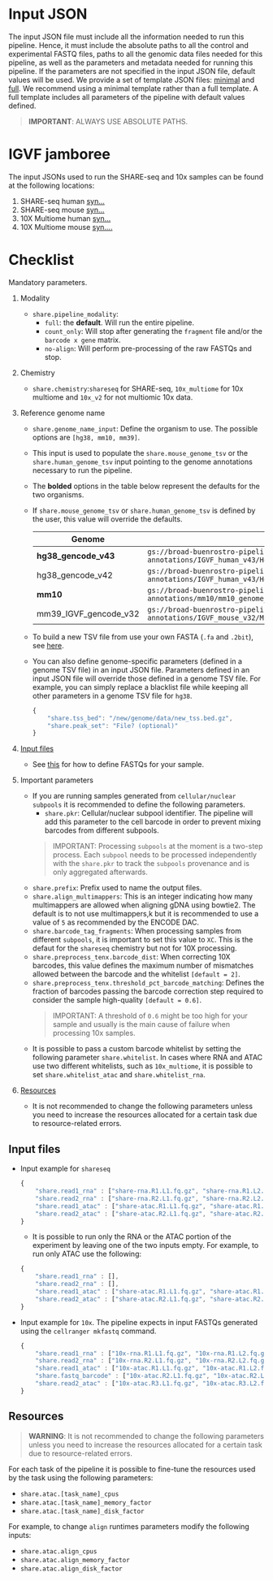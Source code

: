 # Input JSON

The input JSON file must include all the information needed to run this pipeline. Hence, it must include the absolute paths to all the control and experimental FASTQ files, paths to all the genomic data files needed for this pipeline, as well as the parameters and metadata needed for running this pipeline. If the parameters are not specified in the input JSON file, default values will be used. We provide a set of template JSON files: [minimal](../example_input_json/input-short-share.json) and [full](../example_input_json/input-complete-share.json). We recommend using a minimal template rather than a full template. A full template includes all parameters of the pipeline with default values defined.

>**IMPORTANT**: ALWAYS USE ABSOLUTE PATHS.

# IGVF jamboree
The input JSONs used to run the SHARE-seq and 10x samples can be found at the following locations:
1) SHARE-seq human [syn...](putlinktosynapse)
2) SHARE-seq mouse [syn...](putlinktosynapse)
3) 10X Multiome human [syn...](putlinktosynapse)
3) 10X Multiome mouse [syn....](putlinktosynapse)

# Checklist

Mandatory parameters.

1) Modality
    * `share.pipeline_modality`:
        * `full`: the **default**. Will run the entire pipeline.
        * `count_only`: Will stop after generating the `fragment` file and/or the `barcode x gene` matrix.
        * `no-align`: Will perform pre-processing of the raw FASTQs and stop. 

2) Chemistry
    * `share.chemistry`:`shareseq` for SHARE-seq, `10x_multiome` for 10x multiome and `10x_v2` for not multiomic 10x data.


3) Reference genome name
    * `share.genome_name_input`: Define the organism to use. The possible options are `[hg38, mm10, mm39]`. 
    * This input is used to populate the `share.mouse_genome_tsv` or the `share.human_genome_tsv` input pointing to the genome annotations necessary to run the pipeline. 
    * The **bolded** options in the table below represent the defaults for the two organisms.
    * If `share.mouse_genome_tsv` or `share.human_genome_tsv` is defined by the user, this value will override the defaults.
    
        Genome|URL
        -|-
        **hg38_gencode_v43**|`gs://broad-buenrostro-pipeline-genome-annotations/IGVF_human_v43/Homo_sapiens_genome_files_hg38_v43.tsv`
        hg38_gencode_v42|`gs://broad-buenrostro-pipeline-genome-annotations/IGVF_human_v43/Homo_sapiens_genome_files_hg38_v43.tsv`
        **mm10**|`gs://broad-buenrostro-pipeline-genome-annotations/mm10/mm10_genome_files_STARsolo.tsv`
        mm39_IGVF_gencode_v32|`gs://broad-buenrostro-pipeline-genome-annotations/IGVF_mouse_v32/Mus_musculus_genome_files_mm39_v32.tsv`

    * To build a new TSV file from use your own FASTA (`.fa` and `.2bit`), see [here](https://github.com/ENCODE-DCC/chip-seq-pipeline2/blob/master/docs/build_genome_database.md).
    * You can also define genome-specific parameters (defined in a genome TSV file) in an input JSON file. Parameters defined in an input JSON file will override those defined in a genome TSV file. For example, you can simply replace a blacklist file while keeping all other parameters in a genome TSV file for `hg38`.
        ```javascript
        {
            "share.tss_bed": "/new/genome/data/new_tss.bed.gz",
            "share.peak_set": "File? (optional)"
        }
        ```

4) [Input files](#input-files)
    * See [this](#input-files) for how to define FASTQs for your sample.

5) Important parameters
    * If you are running samples generated from `cellular/nuclear subpools` it is recommended to define the following parameters.
        * `share.pkr`: Cellular/nuclear subpool identifier. The pipeline will add this parameter to the cell barcode in order to prevent mixing barcodes from different subpools.
        >IMPORTANT: Processing `subpools` at the moment is a two-step process. Each `subpool` needs to be processed independently with the `share.pkr` to track the `subpools` provenance and is only aggregated afterwards.
    * `share.prefix`: Prefix used to name the output files.
    * `share.align_multimappers`: This is an integer indicating how many multimappers are allowed when aligning gDNA using bowtie2. The default is to not use multimappers,k but it is recommended to use a value of `5` as recommended by the ENCODE DAC.
    * `share.barcode_tag_fragments`: When processing samples from different `subpools`, it is important to set this value to `XC`. This is the defaut for the `shareseq` chemistry but not for 10X processing.
    * `share.preprocess_tenx.barcode_dist`: When correcting 10X barcodes, this value defines the maximum number of mismatches allowed between the barcode and the whitelist `[default = 2]`.
    * `share.preprocess_tenx.threshold_pct_barcode_matching`: Defines the fraction of barcodes passing the barcode correction step required to consider the sample high-quality `[default = 0.6]`.
        >IMPORTANT: A threshold of `0.6` might be too high for your sample and usually is the main cause of failure when processing 10x samples.
    * It is possible to pass a custom barcode whitelist by setting the following parameter `share.whitelist`. In cases where RNA and ATAC use two different whitelists, such as `10x_multiome`, it is possible to set `share.whitelist_atac` and `share.whitelist_rna`.

6) [Resources](#resources)
    * It is not recommended to change the following parameters unless you need to increase the resources allocated for a certain task due to resource-related errors.

## Input files
* Input example for `shareseq`
    ```javascript
    {
        "share.read1_rna" : ["share-rna.R1.L1.fq.gz", "share-rna.R1.L2.fq.gz"],
        "share.read2_rna" : ["share-rna.R2.L1.fq.gz", "share-rna.R2.L2.fq.gz"],
        "share.read1_atac" : ["share-atac.R1.L1.fq.gz", "share-atac.R1.L2.fq.gz"],
        "share.read2_atac" : ["share-atac.R2.L1.fq.gz", "share-atac.R2.L2.fq.gz"],
    }
    ```
    * It is possible to run only the RNA or the ATAC portion of the experiment by leaving one of the two inputs empty. For example, to run only ATAC use the following:
    ```javascript
    {
        "share.read1_rna" : [],
        "share.read2_rna" : [],
        "share.read1_atac" : ["share-atac.R1.L1.fq.gz", "share-atac.R1.L2.fq.gz"],
        "share.read2_atac" : ["share-atac.R2.L1.fq.gz", "share-atac.R2.L2.fq.gz"],
    }
    ```
* Input example for `10x`. The pipeline expects in input FASTQs generated using the `cellranger mkfastq` command.
    ```javascript
    {
        "share.read1_rna" : ["10x-rna.R1.L1.fq.gz", "10x-rna.R1.L2.fq.gz"],
        "share.read2_rna" : ["10x-rna.R2.L1.fq.gz", "10x-rna.R2.L2.fq.gz"],
        "share.read1_atac" : ["10x-atac.R1.L1.fq.gz", "10x-atac.R1.L2.fq.gz"],
        "share.fastq_barcode" : ["10x-atac.R2.L1.fq.gz", "10x-atac.R2.L2.fq.gz"],
        "share.read2_atac" : ["10x-atac.R3.L1.fq.gz", "10x-atac.R3.L2.fq.gz"],
    }
    ```

## Resources

> **WARNING**: It is not recommended to change the following parameters unless you need to increase the resources allocated for a certain task due to resource-related errors.

For each task of the pipeline it is possible to fine-tune the resources used by the task using the following parameters: 

* `share.atac.[task_name]_cpus`
* `share.atac.[task_name]_memory_factor`
* `share.atac.[task_name]_disk_factor`


For example, to change `align` runtimes parameters modify the following inputs:
*  `share.atac.align_cpus`
* `share.atac.align_memory_factor`
*  `share.atac.align_disk_factor`
